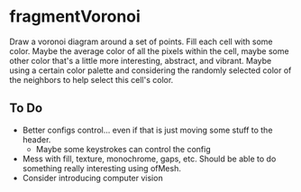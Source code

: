 #  fragmentVoronoi

Draw a voronoi diagram around a set of points. Fill each cell with some color. Maybe the average color of all the pixels within the cell, maybe some other color that's a little more interesting, abstract, and vibrant. Maybe using a certain color palette and considering the randomly selected color of the neighbors to help select this cell's color.

## To Do

- Better configs control... even if that is just moving some stuff to the header.
  - Maybe some keystrokes can control the config
- Mess with fill, texture, monochrome, gaps, etc. Should be able to do something really interesting using ofMesh.
- Consider introducing computer vision

